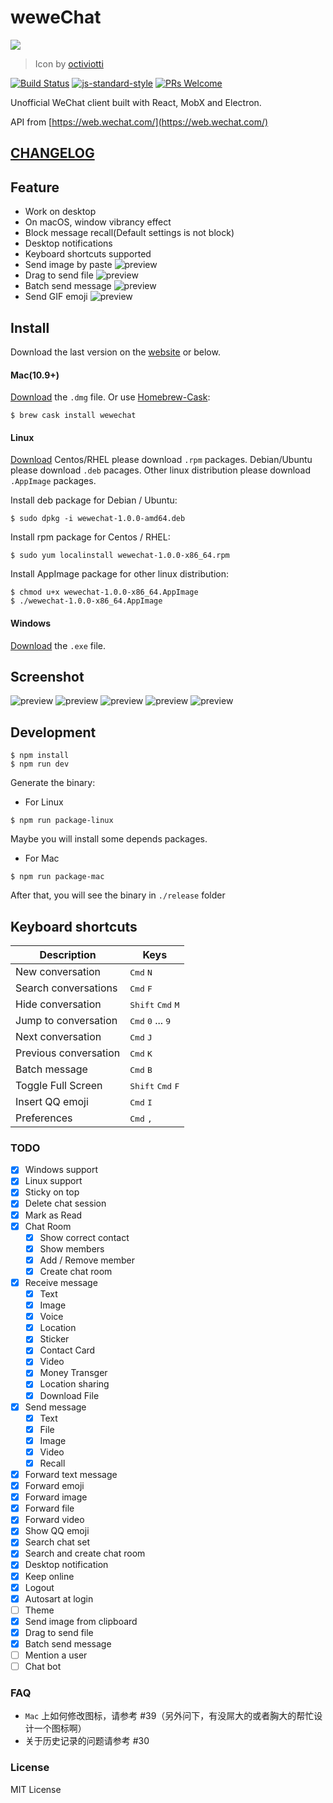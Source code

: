 # weweChat

<img src="https://github.com/trazyn/weweChat/blob/master/resource/128x128.png" />

> Icon by [octiviotti](https://octiviotti.deviantart.com/)

[![Build Status](https://travis-ci.org/trazyn/weweChat.svg?branch=master)](https://travis-ci.org/trazyn/weweChat)
[![js-standard-style](https://img.shields.io/badge/code%20style-standard-brightgreen.svg)](http://standardjs.com)
[![PRs Welcome](https://img.shields.io/badge/PRs-Welcome-brightgreen.svg)](https://github.com/trazyn/weweChat/pulls)

Unofficial WeChat client built with React, MobX and Electron.

API from [https://web.wechat.com/](https://web.wechat.com/)

## [CHANGELOG](https://github.com/trazyn/weweChat/blob/master/CHANGELOG.MD)

## Feature
- Work on desktop
- On macOS, window vibrancy effect
- Block message recall(Default settings is not block)
- Desktop notifications
- Keyboard shortcuts supported
- Send image by paste
  ![preview](https://raw.githubusercontent.com/trazyn/weweChat/master/screenshots/pasteconfirmation.png)
- Drag to send file
  ![preview](https://raw.githubusercontent.com/trazyn/weweChat/master/screenshots/dragdrop.png)
- Batch send message
  ![preview](https://raw.githubusercontent.com/trazyn/weweChat/master/screenshots/batchsend.png)
- Send GIF emoji
  ![preview](https://raw.githubusercontent.com/trazyn/weweChat/master/screenshots/sendgif.gif)

## Install
Download the last version on the [website](https://github.com/trazyn/weweChat/releases/latest) or below.

#### Mac(10.9+)
[Download](https://github.com/trazyn/weweChat/releases/download/1.0.0/wewechat-1.0.0-mac.dmg) the `.dmg` file.
Or use [Homebrew-Cask](https://caskroom.github.io/):
```
$ brew cask install wewechat
```

#### Linux
[Download](https://github.com/trazyn/weweChat/releases)
Centos/RHEL please download `.rpm` packages.
Debian/Ubuntu please download `.deb` pacages.
Other linux distribution please download `.AppImage` packages.

Install deb package for Debian / Ubuntu:
```
$ sudo dpkg -i wewechat-1.0.0-amd64.deb
```

Install rpm package for Centos / RHEL:
```
$ sudo yum localinstall wewechat-1.0.0-x86_64.rpm
```

Install AppImage package for other linux distribution:
```
$ chmod u+x wewechat-1.0.0-x86_64.AppImage
$ ./wewechat-1.0.0-x86_64.AppImage
```

#### Windows
[Download](https://github.com/trazyn/weweChat/releases/download/1.0.0/wewechat-1.0.0-win-setup.exe) the `.exe` file.

## Screenshot
![preview](https://raw.githubusercontent.com/trazyn/weweChat/master/screenshots/0.png)
![preview](https://raw.githubusercontent.com/trazyn/weweChat/master/screenshots/1.png)
![preview](https://raw.githubusercontent.com/trazyn/weweChat/master/screenshots/2.png)
![preview](https://raw.githubusercontent.com/trazyn/weweChat/master/screenshots/3.png)
![preview](https://raw.githubusercontent.com/trazyn/weweChat/master/screenshots/4.png)

## Development
```
$ npm install
$ npm run dev
```

Generate the binary:
* For Linux
```
$ npm run package-linux
```
Maybe you will install some depends packages.
* For Mac
```
$ npm run package-mac
```
After that, you will see the binary in `./release` folder

## Keyboard shortcuts

Description            | Keys
-----------------------| -----------------------
New conversation       | <kbd>Cmd</kbd> <kbd>N</kbd>
Search conversations   | <kbd>Cmd</kbd> <kbd>F</kbd>
Hide conversation      | <kbd>Shift</kbd> <kbd>Cmd</kbd> <kbd>M</kbd>
Jump to conversation   | <kbd>Cmd</kbd> <kbd>0</kbd> ... <kbd>9</kbd>
Next conversation      | <kbd>Cmd</kbd> <kbd>J</kbd>
Previous conversation  | <kbd>Cmd</kbd> <kbd>K</kbd>
Batch message          | <kbd>Cmd</kbd> <kbd>B</kbd>
Toggle Full Screen     | <kbd>Shift</kbd> <kbd>Cmd</kbd> <kbd>F</kbd>
Insert QQ emoji        | <kbd>Cmd</kbd> <kbd>I</kbd>
Preferences            | <kbd>Cmd</kbd> <kbd>,</kbd>

### TODO
- [x] Windows support
- [x] Linux support
- [x] Sticky on top
- [x] Delete chat session
- [x] Mark as Read
- [x] Chat Room
  - [x] Show correct contact
  - [x] Show members
  - [x] Add / Remove member
  - [x] Create chat room
- [x] Receive message
  - [x] Text
  - [x] Image
  - [x] Voice
  - [x] Location
  - [x] Sticker
  - [x] Contact Card
  - [x] Video
  - [x] Money Transger
  - [x] Location sharing
  - [x] Download File
- [x] Send message
  - [x] Text
  - [x] File
  - [x] Image
  - [x] Video
  - [x] Recall
- [x] Forward text message
- [x] Forward emoji
- [x] Forward image
- [x] Forward file
- [x] Forward video
- [x] Show QQ emoji
- [x] Search chat set
- [x] Search and create chat room
- [x] Desktop notification
- [x] Keep online
- [x] Logout
- [x] Autosart at login
- [ ] Theme
- [x] Send image from clipboard
- [x] Drag to send file
- [x] Batch send message
- [ ] Mention a user
- [ ] Chat bot

### FAQ
- `Mac` 上如何修改图标，请参考 #39（另外问下，有没屌大的或者胸大的帮忙设计一个图标啊）
- 关于历史记录的问题请参考 #30


### License
MIT License

